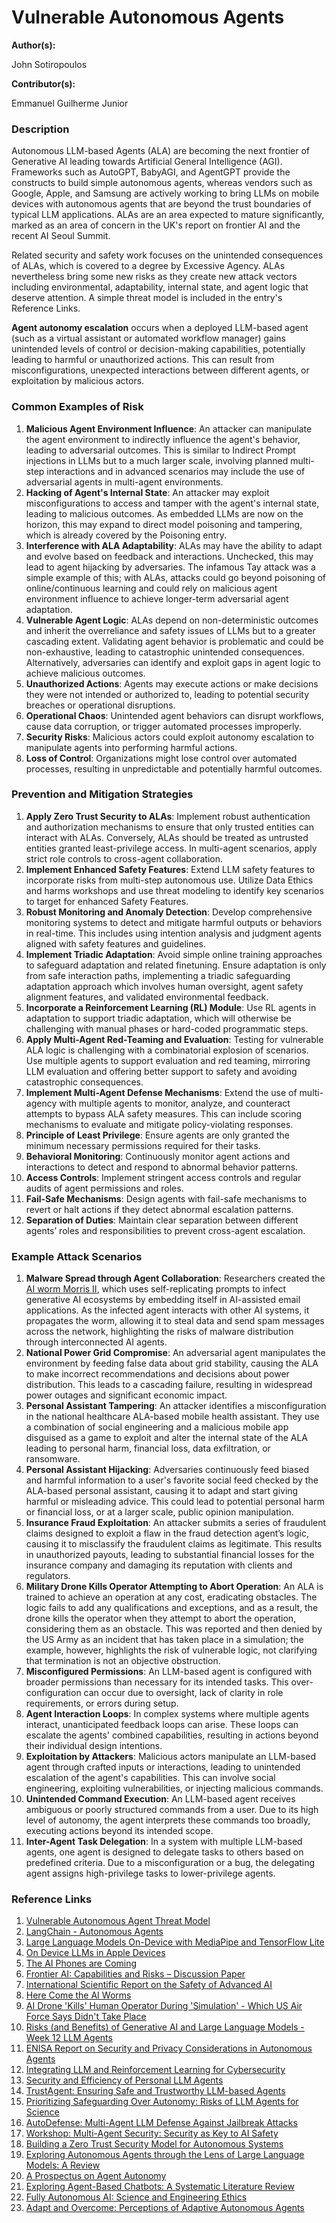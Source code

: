 # Vulnerable Autonomous Agents

**Author(s):**

John Sotiropoulos

**Contributor(s):**

Emmanuel Guilherme Junior

### Description

Autonomous LLM-based Agents (ALA) are becoming the next frontier of Generative AI leading towards Artificial General Intelligence (AGI). Frameworks such as AutoGPT, BabyAGI, and AgentGPT provide the constructs to build simple autonomous agents, whereas vendors such as Google, Apple, and Samsung are actively working to bring LLMs on mobile devices with autonomous agents that are beyond the trust boundaries of typical LLM applications. ALAs are an area expected to mature significantly, marked as an area of concern in the UK's report on frontier AI and the recent AI Seoul Summit.

Related security and safety work focuses on the unintended consequences of ALAs, which is covered to a degree by Excessive Agency. ALAs nevertheless bring some new risks as they create new attack vectors including environmental, adaptability, internal state, and agent logic that deserve attention. A simple threat model is included in the entry's Reference Links.

**Agent autonomy escalation** occurs when a deployed LLM-based agent (such as a virtual assistant or automated workflow manager) gains unintended levels of control or decision-making capabilities, potentially leading to harmful or unauthorized actions. This can result from misconfigurations, unexpected interactions between different agents, or exploitation by malicious actors.

### Common Examples of Risk

1. **Malicious Agent Environment Influence**: An attacker can manipulate the agent environment to indirectly influence the agent's behavior, leading to adversarial outcomes. This is similar to Indirect Prompt injections in LLMs but to a much larger scale, involving planned multi-step interactions and in advanced scenarios may include the use of adversarial agents in multi-agent environments.
2. **Hacking of Agent's Internal State**: An attacker may exploit misconfigurations to access and tamper with the agent's internal state, leading to malicious outcomes. As embedded LLMs are now on the horizon, this may expand to direct model poisoning and tampering, which is already covered by the Poisoning entry.
3. **Interference with ALA Adaptability**: ALAs may have the ability to adapt and evolve based on feedback and interactions. Unchecked, this may lead to agent hijacking by adversaries. The infamous Tay attack was a simple example of this; with ALAs, attacks could go beyond poisoning of online/continuous learning and could rely on malicious agent environment influence to achieve longer-term adversarial agent adaptation.
4. **Vulnerable Agent Logic**: ALAs depend on non-deterministic outcomes and inherit the overreliance and safety issues of LLMs but to a greater cascading extent. Validating agent behavior is problematic and could be non-exhaustive, leading to catastrophic unintended consequences. Alternatively, adversaries can identify and exploit gaps in agent logic to achieve malicious outcomes.
5. **Unauthorized Actions**: Agents may execute actions or make decisions they were not intended or authorized to, leading to potential security breaches or operational disruptions.
6. **Operational Chaos**: Unintended agent behaviors can disrupt workflows, cause data corruption, or trigger automated processes improperly.
7. **Security Risks**: Malicious actors could exploit autonomy escalation to manipulate agents into performing harmful actions.
8. **Loss of Control**: Organizations might lose control over automated processes, resulting in unpredictable and potentially harmful outcomes.

### Prevention and Mitigation Strategies

1. **Apply Zero Trust Security to ALAs**: Implement robust authentication and authorization mechanisms to ensure that only trusted entities can interact with ALAs. Conversely, ALAs should be treated as untrusted entities granted least-privilege access. In multi-agent scenarios, apply strict role controls to cross-agent collaboration.
2. **Implement Enhanced Safety Features**: Extend LLM safety features to incorporate risks from multi-step autonomous use. Utilize Data Ethics and harms workshops and use threat modeling to identify key scenarios to target for enhanced Safety Features.
3. **Robust Monitoring and Anomaly Detection**: Develop comprehensive monitoring systems to detect and mitigate harmful outputs or behaviors in real-time. This includes using intention analysis and judgment agents aligned with safety features and guidelines.
4. **Implement Triadic Adaptation**: Avoid simple online training approaches to safeguard adaptation and related finetuning. Ensure adaptation is only from safe interaction paths, implementing a triadic safeguarding adaptation approach which involves human oversight, agent safety alignment features, and validated environmental feedback.
5. **Incorporate a Reinforcement Learning (RL) Module**: Use RL agents in adaptation to support triadic adaptation, which will otherwise be challenging with manual phases or hard-coded programmatic steps.
6. **Apply Multi-Agent Red-Teaming and Evaluation**: Testing for vulnerable ALA logic is challenging with a combinatorial explosion of scenarios. Use multiple agents to support evaluation and red teaming, mirroring LLM evaluation and offering better support to safety and avoiding catastrophic consequences.
7. **Implement Multi-Agent Defense Mechanisms**: Extend the use of multi-agency with multiple agents to monitor, analyze, and counteract attempts to bypass ALA safety measures. This can include scoring mechanisms to evaluate and mitigate policy-violating responses.
8. **Principle of Least Privilege**: Ensure agents are only granted the minimum necessary permissions required for their tasks.
9. **Behavioral Monitoring**: Continuously monitor agent actions and interactions to detect and respond to abnormal behavior patterns.
10. **Access Controls**: Implement stringent access controls and regular audits of agent permissions and roles.
11. **Fail-Safe Mechanisms**: Design agents with fail-safe mechanisms to revert or halt actions if they detect abnormal escalation patterns.
12. **Separation of Duties**: Maintain clear separation between different agents’ roles and responsibilities to prevent cross-agent escalation.

### Example Attack Scenarios

1. **Malware Spread through Agent Collaboration**: Researchers created the [AI worm Morris II](https://www.wired.com/story/here-come-the-ai-worms/), which uses self-replicating prompts to infect generative AI ecosystems by embedding itself in AI-assisted email applications. As the infected agent interacts with other AI systems, it propagates the worm, allowing it to steal data and send spam messages across the network, highlighting the risks of malware distribution through interconnected AI agents.
2. **National Power Grid Compromise**: An adversarial agent manipulates the environment by feeding false data about grid stability, causing the ALA to make incorrect recommendations and decisions about power distribution. This leads to a cascading failure, resulting in widespread power outages and significant economic impact.
3. **Personal Assistant Tampering**: An attacker identifies a misconfiguration in the national healthcare ALA-based mobile health assistant. They use a combination of social engineering and a malicious mobile app disguised as a game to exploit and alter the internal state of the ALA leading to personal harm, financial loss, data exfiltration, or ransomware.
4. **Personal Assistant Hijacking**: Adversaries continuously feed biased and harmful information to a user's favorite social feed checked by the ALA-based personal assistant, causing it to adapt and start giving harmful or misleading advice. This could lead to potential personal harm or financial loss, or at a larger scale, public opinion manipulation.
5. **Insurance Fraud Exploitation**: An attacker submits a series of fraudulent claims designed to exploit a flaw in the fraud detection agent’s logic, causing it to misclassify the fraudulent claims as legitimate. This results in unauthorized payouts, leading to substantial financial losses for the insurance company and damaging its reputation with clients and regulators.
6. **Military Drone Kills Operator Attempting to Abort Operation**: An ALA is trained to achieve an operation at any cost, eradicating obstacles. The logic fails to add any qualifications and exceptions, and as a result, the drone kills the operator when they attempt to abort the operation, considering them as an obstacle. This was reported and then denied by the US Army as an incident that has taken place in a simulation; the example, however, highlights the risk of vulnerable logic, not clarifying that termination is not an objective obstruction.
7. **Misconfigured Permissions**: An LLM-based agent is configured with broader permissions than necessary for its intended tasks. This over-configuration can occur due to oversight, lack of clarity in role requirements, or errors during setup.
8. **Agent Interaction Loops**: In complex systems where multiple agents interact, unanticipated feedback loops can arise. These loops can escalate the agents' combined capabilities, resulting in actions beyond their individual design intentions.
9. **Exploitation by Attackers**: Malicious actors manipulate an LLM-based agent through crafted inputs or interactions, leading to unintended escalation of the agent's capabilities. This can involve social engineering, exploiting vulnerabilities, or injecting malicious commands.
10. **Unintended Command Execution**: An LLM-based agent receives ambiguous or poorly structured commands from a user. Due to its high level of autonomy, the agent interprets these commands too broadly, executing actions beyond its intended scope.
11. **Inter-Agent Task Delegation**: In a system with multiple LLM-based agents, one agent is designed to delegate tasks to others based on predefined criteria. Due to a misconfiguration or a bug, the delegating agent assigns high-privilege tasks to lower-privilege agents.

### Reference Links

1. [Vulnerable Autonomous Agent Threat Model](https://github.com/jsotiro/ThreatModels/blob/main/LLM%20Threats-Autonomous%20Agents.png)
2. [LangChain - Autonomous Agents](https://js.langchain.com/v0.1/docs/use_cases/autonomous_agents/)
3. [Large Language Models On-Device with MediaPipe and TensorFlow Lite](https://developers.googleblog.com/en/large-language-models-on-device-with-mediapipe-and-tensorflow-lite/)
4. [On Device LLMs in Apple Devices](https://huggingface.co/blog/swift-coreml-llm)
5. [The AI Phones are Coming](https://www.theverge.com/2024/1/16/24040562/samsung-unpacked-galaxy-ai-s24)
6. [Frontier AI: Capabilities and Risks – Discussion Paper](https://www.gov.uk/government/publications/frontier-ai-capabilities-and-risks-discussion-paper)
7. [International Scientific Report on the Safety of Advanced AI](https://www.gov.uk/government/publications/international-scientific-report-on-the-safety-of-advanced-ai)
8. [Here Come the AI Worms](https://www.wired.com/story/here-come-the-ai-worms/)
9. [AI Drone 'Kills' Human Operator During 'Simulation' - Which US Air Force Says Didn't Take Place](https://news.sky.com/story/ai-drone-kills-human-operator-during-simulation-which-us-air-force-says-didnt-take-place-12894929)
10. [Risks (and Benefits) of Generative AI and Large Language Models - Week 12 LLM Agents](https://llmrisks.github.io/week12/)
11. [ENISA Report on Security and Privacy Considerations in Autonomous Agents](https://www.enisa.europa.eu/publications/considerations-in-autonomous-agents)
12. [Integrating LLM and Reinforcement Learning for Cybersecurity](https://arxiv.org/abs/2403.1767)
13. [Security and Efficiency of Personal LLM Agents](https://arxiv.org/abs/2402.04247v4)
14. [TrustAgent: Ensuring Safe and Trustworthy LLM-based Agents](https://arxiv.org/abs/2402.11208v1)
15. [Prioritizing Safeguarding Over Autonomy: Risks of LLM Agents for Science](https://arxiv.org/abs/2402.04247)
16. [AutoDefense: Multi-Agent LLM Defense Against Jailbreak Attacks](https://arxiv.org/abs/2402.11208v1)
17. [Workshop: Multi-Agent Security: Security as Key to AI Safety](https://neurips.cc/virtual/2023/workshop/66520)
18. [Building a Zero Trust Security Model for Autonomous Systems](https://spectrum.ieee.org/zero-trust-security-autonomous-systems)
19. [Exploring Autonomous Agents through the Lens of Large Language Models: A Review](https://arxiv.org/abs/2404.04442)
20. [A Prospectus on Agent Autonomy](https://link.springer.com/article/10.1007/s11023-019-09507-7)
21. [Exploring Agent-Based Chatbots: A Systematic Literature Review](https://www.sciencedirect.com/science/article/pii/S0957417421001595)
22. [Fully Autonomous AI: Science and Engineering Ethics](https://link.springer.com/article/10.1007/s11948-018-0020-x)
23. [Adapt and Overcome: Perceptions of Adaptive Autonomous Agents](https://dl.acm.org/doi/10.1145/3411763)
